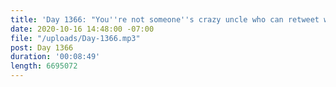 ```yaml
---
title: 'Day 1366: "You''re not someone''s crazy uncle who can retweet whatever."'
date: 2020-10-16 14:48:00 -07:00
file: "/uploads/Day-1366.mp3"
post: Day 1366
duration: '00:08:49'
length: 6695072
---
```


